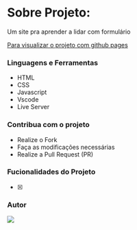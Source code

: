 # Sobre Projeto:

Um site pra aprender a lidar com formulário

[Para visualizar o projeto com github pages](https://drean41.github.io/projeto-form/)

### Linguagens e Ferramentas

- HTML
- CSS
- Javascript
- Vscode
- Live Server

### Contribua com o projeto

- Realize o Fork
- Faça as modificações necessárias
- Realize a Pull Request (PR)

### Fucionalidades do Projeto

- [x] 

### Autor

<a href="https://github.com/drean41">
<img src="https://github.com/drean41.png?size=70" />
</a>
